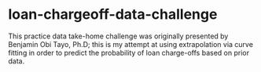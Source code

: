 # loan-chargeoff-data-challenge
This practice data take-home challenge was originally presented by Benjamin Obi Tayo, Ph.D; this is my attempt at using extrapolation via curve fitting in order to predict the probability of loan charge-offs based on prior data.

